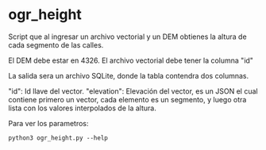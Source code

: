 # ogr_height

Script que al ingresar un archivo vectorial y un DEM obtienes la altura de cada segmento de las calles.

El DEM debe estar en 4326.
El archivo vectorial debe tener la columna "id"

La salida sera un archivo SQLite, donde la tabla contendra dos columnas.

"id": Id llave del vector.
"elevation": Elevación del vector, es un JSON el cual contiene primero un vector, cada elemento es un segmento, y luego otra lista con los valores interpolados de la altura.

Para ver los parametros:
```
python3 ogr_height.py --help
```
